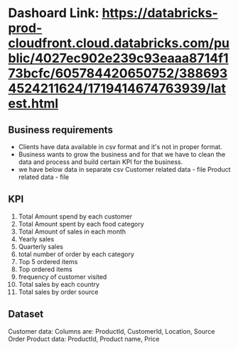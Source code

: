 # Dashoard Link: https://databricks-prod-cloudfront.cloud.databricks.com/public/4027ec902e239c93eaaa8714f173bcfc/605784420650752/3886934524211624/1719414674763939/latest.html

## Business requirements
- Clients have data available in csv format and it's not in proper format.
- Business wants to grow the business and for that we have to clean the data and process and build certain KPI for the business.
- we have below data in separate csv
Customer related data - file
Product related data - file

## KPI
1. Total Amount spend by each customer
2. Total Amount spent by each food category
3. Total Amount of sales in each month
4. Yearly sales
5. Quarterly sales
6. total number of order by each category
7. Top 5 ordered items
8. Top ordered items
9. frequency of customer visited
10. Total sales by each country
11. Total sales by order source

## Dataset
Customer data:
Columns are: ProductId, CustomerId, Location, Source Order
Product data: ProductId, Product name, Price

